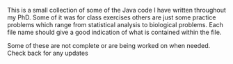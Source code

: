 This is a small collection of some of the Java code I have written throughout my PhD. Some of it was for class exercises others are just some practice problems
which range from statistical analysis to biological problems. Each file name should give a good indication of what is contained within the file.

Some of these are not complete or are being worked on when needed. Check back for any updates

